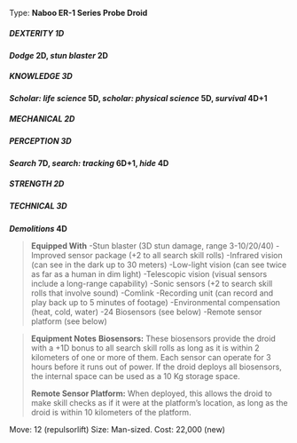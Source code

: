Type: **Naboo ER-1 Series Probe Droid**
##### DEXTERITY 1D
***Dodge* 2D, *stun blaster* 2D**
##### KNOWLEDGE 3D
***Scholar: life science* 5D, *scholar: physical science* 5D, *survival* 4D+1**
##### MECHANICAL 2D
##### PERCEPTION 3D
***Search* 7D, *search: tracking* 6D+1, *hide* 4D**
##### STRENGTH 2D
##### TECHNICAL 3D
***Demolitions* 4D**

> **Equipped With**
> -Stun blaster (3D stun damage, range 3-10/20/40)
> -Improved sensor package (+2 to all search skill rolls)
> -Infrared vision (can see in the dark up to 30 meters)
> -Low-light vision (can see twice as far as a human in dim light)
> -Telescopic vision (visual sensors include a long-range capability)
> -Sonic sensors (+2 to search skill rolls that involve sound)
> -Comlink
> -Recording unit (can record and play back up to 5 minutes
> of footage)
> -Environmental compensation (heat, cold, water)
> -24 Biosensors (see below)
> -Remote sensor platform (see below)


> **Equipment Notes**
> **Biosensors:** These biosensors provide the droid with a +1D bonus to all search skill rolls as long as it is within 2 kilometers of one or more of them. Each sensor can operate for 3 hours before it runs out of power. If the droid deploys all biosensors, the internal space can be used as a 10 Kg storage space.
> 
> **Remote Sensor Platform:** When deployed, this allows the droid to make skill checks as if it were at the platform’s location, as long as the droid is within 10 kilometers of the platform.


Move: 12 (repulsorlift)
Size: Man-sized.
Cost: 22,000 (new)
